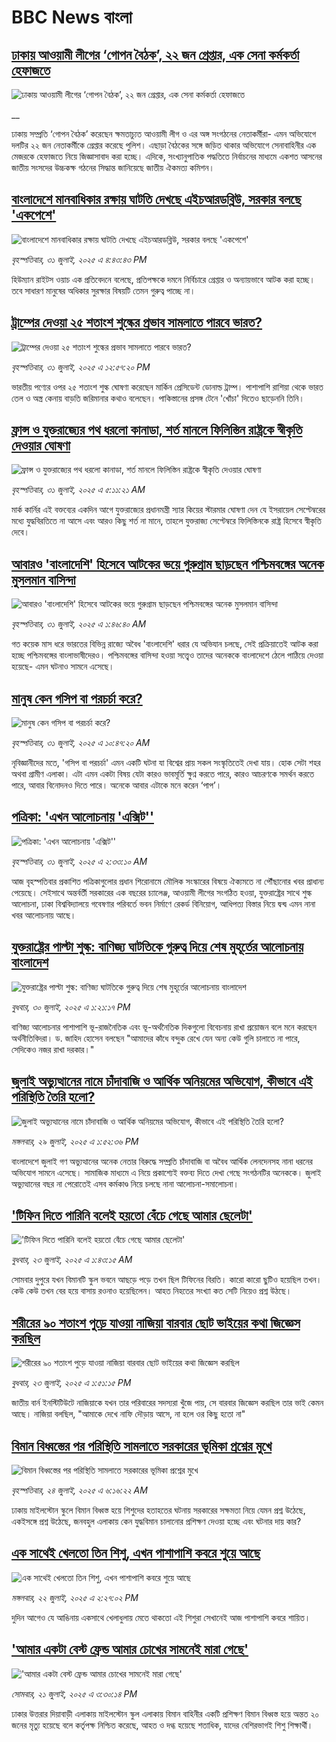 # BBC News বাংলা## [ঢাকায় আওয়ামী লীগের ‘গোপন বৈঠক’, ২২ জন গ্রেপ্তার, এক সেনা কর্মকর্তা হেফাজতে](https://www.bbc.co.uk/bengali/live/c87e8g4de2dt?at_medium=RSS&at_campaign=rss?at_campaign=githubrss)![ঢাকায় আওয়ামী লীগের ‘গোপন বৈঠক’, ২২ জন গ্রেপ্তার, এক সেনা কর্মকর্তা হেফাজতে](https://ichef.bbci.co.uk/ace/standard/240/cpsprodpb/d694/live/24ad5a90-6e38-11f0-af20-030418be2ca5.jpg)__ঢাকায় সম্প্রতি ‘গোপন বৈঠক’ করেছেন ক্ষমতাচ্যুত আওয়ামী লীগ ও এর অঙ্গ সংগঠনের নেতাকর্মীরা- এমন অভিযোগে দলটির ২২ জন নেতাকর্মীকে গ্রেপ্তার করেছে পুলিশ। এছাড়া বৈঠকের সঙ্গে জড়িত থাকার অভিযোগে সেনাবাহিনীর এক মেজরকে হেফাজতে নিয়ে জিজ্ঞাসাবাদ করা হচ্ছে। এদিকে,  সংখ্যানুপাতিক পদ্ধতিতে নির্বাচনের মাধ্যমে একশত আসনের জাতীয় সংসদের উচ্চকক্ষ গঠনের সিদ্ধান্ত জানিয়েছে জাতীয় ঐকমত্য কমিশন।## [বাংলাদেশে মানবাধিকার রক্ষায় ঘাটতি দেখছে এইচআরডব্লিউ, সরকার বলছে 'একপেশে'](https://www.bbc.com/bengali/articles/cn0r8jy7jjxo?at_medium=RSS&at_campaign=rss?at_campaign=githubrss)![বাংলাদেশে মানবাধিকার রক্ষায় ঘাটতি দেখছে এইচআরডব্লিউ, সরকার বলছে 'একপেশে'](https://ichef.bbci.co.uk/ace/ws/240/cpsprodpb/598a/live/12572070-6e0f-11f0-8dbd-f3d32ebd3327.jpg)_বৃহস্পতিবার, ৩১ জুলাই, ২০২৫ এ ৪:৪৩:৪৩ PM_হিউম্যান রাইটস ওয়াচ এক প্রতিবেদনে  বলেছে, প্রতিপক্ষকে দমনে নির্বিচারে গ্রেপ্তার ও অন্যায়ভাবে আটক করা হচ্ছে। তবে সাধারণ মানুষের অধিকার সুরক্ষার বিষয়টি তেমন গুরুত্ব পাচ্ছে না।## [ট্রাম্পের দেওয়া ২৫ শতাংশ শুল্কের প্রভাব সামলাতে পারবে ভারত?](https://www.bbc.com/bengali/articles/cde3k9de6p4o?at_medium=RSS&at_campaign=rss?at_campaign=githubrss)![ট্রাম্পের দেওয়া ২৫ শতাংশ শুল্কের প্রভাব সামলাতে পারবে ভারত?](https://ichef.bbci.co.uk/ace/ws/240/cpsprodpb/2397/live/fbb26730-6dfa-11f0-8dbd-f3d32ebd3327.jpg)_বৃহস্পতিবার, ৩১ জুলাই, ২০২৫ এ ১২:৫৭:২০ PM_ভারতীয় পণ্যের ওপর ২৫ শতাংশ শুল্ক ঘোষণা করেছেন মার্কিন প্রেসিডেন্ট ডোনাল্ড ট্রাম্প। পাশাপাশি রাশিয়া থেকে ভারত তেল ও অস্ত্র কেনায় বাড়তি জরিমানার কথাও বলেছেন। পাকিস্তানের প্রসঙ্গ টেনে 'খোঁচা' দিতেও ছাড়েননি তিনি।## [ফ্রান্স ও যুক্তরাজ্যের পথ ধরলো কানাডা, শর্ত মানলে ফিলিস্তিন রাষ্ট্রকে স্বীকৃতি দেওয়ার ঘোষণা](https://www.bbc.com/bengali/articles/cgln4lp71wzo?at_medium=RSS&at_campaign=rss?at_campaign=githubrss)![ফ্রান্স ও যুক্তরাজ্যের পথ ধরলো কানাডা, শর্ত মানলে ফিলিস্তিন রাষ্ট্রকে স্বীকৃতি দেওয়ার ঘোষণা](https://ichef.bbci.co.uk/ace/ws/240/cpsprodpb/f11d/live/993238d0-6dbc-11f0-89ea-4d6f9851f623.jpg)_বৃহস্পতিবার, ৩১ জুলাই, ২০২৫ এ ৫:১১:২১ AM_মার্ক কার্নির এই বক্তব্যের একদিন আগে যুক্তরাজ্যের প্রধানমন্ত্রী স্যার কিয়ের স্টারমার ঘোষণা দেন যে ইসরায়েল সেপ্টেম্বরের মধ্যে যুদ্ধবিরতিতে না আসে এবং আরও কিছু শর্ত না মানে, তাহলে যুক্তরাজ্য সেপ্টেম্বরে ফিলিস্তিনকে রাষ্ট্র হিসেবে স্বীকৃতি দেবে।## [আবারও 'বাংলাদেশি' হিসেবে আটকের ভয়ে গুরুগ্রাম ছাড়ছেন পশ্চিমবঙ্গের অনেক মুসলমান বাসিন্দা](https://www.bbc.com/bengali/articles/c741lwy3nggo?at_medium=RSS&at_campaign=rss?at_campaign=githubrss)![আবারও 'বাংলাদেশি' হিসেবে আটকের ভয়ে গুরুগ্রাম ছাড়ছেন পশ্চিমবঙ্গের অনেক মুসলমান বাসিন্দা](https://ichef.bbci.co.uk/ace/ws/240/cpsprodpb/a5a2/live/0a99a840-6d32-11f0-97c9-ddd687f1cffb.jpg)_বৃহস্পতিবার, ৩১ জুলাই, ২০২৫ এ ১:৪৬:৪০ AM_গত কয়েক মাস ধরে ভারতের বিভিন্ন রাজ্যে অবৈধ 'বাংলাদেশি' ধরার যে অভিযান চলছে, সেই প্রক্রিয়াতেই আটক করা হচ্ছে পশ্চিমবঙ্গের বাংলাভাষীদেরও। পশ্চিমবঙ্গের বাসিন্দা হওয়া সত্ত্বেও তাদের অনেককে বাংলাদেশে ঠেলে পাঠিয়ে দেওয়া হয়েছে- এমন ঘটনাও সামনে এসেছে।## [মানুষ কেন গসিপ বা পরচর্চা করে?](https://www.bbc.com/bengali/articles/cr4wknnqdg6o?at_medium=RSS&at_campaign=rss?at_campaign=githubrss)![মানুষ কেন গসিপ বা পরচর্চা করে?](https://ichef.bbci.co.uk/ace/ws/240/cpsprodpb/3240/live/fe888380-5c94-11f0-8547-e5153bdee31d.jpg)_বৃহস্পতিবার, ৩১ জুলাই, ২০২৫ এ ১০:৪৭:২০ AM_নৃবিজ্ঞানীদের মতে, 'গসিপ বা পরচর্চা' এমন একটি ঘটনা যা বিশ্বের প্রায় সকল সংস্কৃতিতেই দেখা যায়। হোক সেটা শহর অথবা গ্রামীণ এলাকা। এটা এমন একটা বিষয় যেটা কারও ভাবমূর্তি ক্ষুণ্ন করতে পারে, কারও আচরণকে সমর্থন করতে পারে, আবার বিনোদনও দিতে পারে। অনেকে আবার এটাকে মনে করেন ‘পাপ’।## [পত্রিকা: 'এখন আলোচনায় 'এক্সিট''](https://www.bbc.com/bengali/articles/cyvn7vjp1dgo?at_medium=RSS&at_campaign=rss?at_campaign=githubrss)![পত্রিকা: 'এখন আলোচনায় 'এক্সিট''](https://ichef.bbci.co.uk/ace/ws/240/cpsprodpb/d85b/live/34eda3b0-6db6-11f0-afb1-57be2206357a.jpg)_বৃহস্পতিবার, ৩১ জুলাই, ২০২৫ এ ২:৩৩:১০ AM_আজ বৃহস্পতিবার প্রকাশিত পত্রিকাগুলোর প্রধান শিরোনামে মৌলিক সংস্কারের বিষয়ে ঐক্যমতে না পৌঁছানোর খবর প্রাধান্য পেয়েছে। সেইসাথে অন্তর্বর্তী সরকারের এক বছরের চ্যালেঞ্জ, আওয়ামী লীগের সংগঠিত হওয়া, যুক্তরাষ্ট্রের সাথে শুল্ক আলোচনা, ঢাকা বিশ্ববিদ্যালয়ে গবেষণার পরিবর্তে ভবন নির্মাণে রেকর্ড বিনিয়োগ, আধিপত্য বিস্তার নিয়ে দ্বন্দ্ব এমন নানা খবর আলোচনায় আছে।## [যুক্তরাষ্ট্রের পাল্টা শুল্ক: বাণিজ্য ঘাটতিকে গুরুত্ব দিয়ে শেষ মুহূর্তের আলোচনায় বাংলাদেশ](https://www.bbc.com/bengali/articles/c24z5gr2zjeo?at_medium=RSS&at_campaign=rss?at_campaign=githubrss)![যুক্তরাষ্ট্রের পাল্টা শুল্ক: বাণিজ্য ঘাটতিকে গুরুত্ব দিয়ে শেষ মুহূর্তের আলোচনায় বাংলাদেশ](https://ichef.bbci.co.uk/ace/ws/240/cpsprodpb/2d0c/live/22b4de40-6d2d-11f0-8bda-310deb9e6bbf.jpg)_বুধবার, ৩০ জুলাই, ২০২৫ এ ১:২১:১৭ PM_বাণিজ্য আলোচনার পাশাপাশি ভূ-রাজনৈতিক এবং ভূ-অর্থনৈতিক দিকগুলো বিবেচনায় রাখা প্রয়োজন বলে মনে করছেন অর্থনীতিবিদরা। ড. জাহিদ হোসেন বলছেন "আমাদের কাঁধে বন্দুক রেখে যেন অন্য কেউ গুলি চালাতে না পারে, সেদিকেও নজর রাখা দরকার।"## [জুলাই অভ্যুত্থানের নামে চাঁদাবাজি ও আর্থিক অনিয়মের অভিযোগ, কীভাবে এই পরিস্থিতি তৈরি হলো?](https://www.bbc.com/bengali/articles/c3dpevkrmyeo?at_medium=RSS&at_campaign=rss?at_campaign=githubrss)![জুলাই অভ্যুত্থানের নামে চাঁদাবাজি ও আর্থিক অনিয়মের অভিযোগ, কীভাবে এই পরিস্থিতি তৈরি হলো?](https://ichef.bbci.co.uk/ace/ws/240/cpsprodpb/ce4b/live/a541beb0-6c78-11f0-9558-7138ef2ed62f.jpg)_মঙ্গলবার, ২৯ জুলাই, ২০২৫ এ ১:৫২:৩৬ PM_বাংলাদেশে জুলাই গণ অভ্যুত্থানের অনেক নেতার বিরুদ্ধে সম্প্রতি চাঁদাবাজি বা অবৈধ আর্থিক লেনদেনসহ নানা ধরনের অভিযোগ সামনে এসেছে। সামাজিক মাধ্যমে এ নিয়ে প্রকাশ্যেই বক্তব্য দিতে দেখা গেছে সংগঠনটির অনেককে। জুলাই অভ্যুত্থানের বছর না পেরোতেই এসব কর্মকাণ্ড নিয়ে চলছে নানা আলোচনা-সমালোচনা।## ['টিফিন দিতে পারিনি বলেই হয়তো বেঁচে গেছে আমার ছেলেটা'](https://www.bbc.com/bengali/articles/c07d4n1vxl1o?at_medium=RSS&at_campaign=rss?at_campaign=githubrss)!['টিফিন দিতে পারিনি বলেই হয়তো বেঁচে গেছে আমার ছেলেটা'](https://ichef.bbci.co.uk/ace/ws/240/cpsprodpb/34db/live/480665e0-670d-11f0-97e0-491eb8268629.jpg)_বুধবার, ২৩ জুলাই, ২০২৫ এ ১:৪৩:১৫ AM_সোমবার দুপুরে যখন বিমানটি স্কুল ভবনে আছড়ে পড়ে তখন ছিল টিফিনের বিরতি। কারো কারো ছুটিও হয়েছিল তখন। কেউ কেউ তখন বের হয়ে বাসায় রওনাও হয়েছিলেন। আহত নিহতের সংখ্যা কত সেটি নিয়েও প্রশ্ন উঠছে।## [শরীরের ৯০ শতাংশ পুড়ে যাওয়া নাজিয়া বারবার ছোট ভাইয়ের কথা জিজ্ঞেস করছিল](https://www.bbc.com/bengali/articles/cg75lydvjj4o?at_medium=RSS&at_campaign=rss?at_campaign=githubrss)![শরীরের ৯০ শতাংশ পুড়ে যাওয়া নাজিয়া বারবার ছোট ভাইয়ের কথা জিজ্ঞেস করছিল](https://ichef.bbci.co.uk/ace/ws/240/cpsprodpb/de08/live/5b08d890-67c5-11f0-bdb3-2fec70b719ae.jpg)_বুধবার, ২৩ জুলাই, ২০২৫ এ ১:৫১:১৫ PM_জাতীয় বার্ন ইনস্টিটিউটে নাজিয়াকে যখন তার পরিবারের সদস্যরা খুঁজে পায়, সে বারবার জিজ্ঞেস করছিল তার ভাই কেমন আছে। নাজিয়া বলছিল, "আমাকে দেখে নাফি দৌড়ায় আসে, না হলে ওর কিছু হতো না"## [বিমান বিধ্বস্তের পর পরিস্থিতি সামলাতে সরকারের ভূমিকা প্রশ্নের মুখে](https://www.bbc.com/bengali/articles/cp3le0l82eko?at_medium=RSS&at_campaign=rss?at_campaign=githubrss)![বিমান বিধ্বস্তের পর পরিস্থিতি সামলাতে সরকারের ভূমিকা প্রশ্নের মুখে](https://ichef.bbci.co.uk/ace/ws/240/cpsprodpb/4b48/live/726de4b0-6812-11f0-89ea-4d6f9851f623.jpg)_বৃহস্পতিবার, ২৪ জুলাই, ২০২৫ এ ৬:১৬:২২ AM_ঢাকায় মাইলস্টোন স্কুলে বিমান বিধ্বস্ত হয়ে শিশুদের হতাহতের ঘটনায় সরকারের সক্ষমতা নিয়ে যেমন প্রশ্ন উঠেছে, একইসঙ্গে প্রশ্ন উঠেছে, জনবহুল এলাকায় কেন যুদ্ধবিমান চালানোর প্রশিক্ষণ দেওয়া হচ্ছে এবং ঘটনার দায় কার?## [এক সাথেই খেলতো তিন শিশু, এখন পাশাপাশি কবরে শুয়ে আছে](https://www.bbc.com/bengali/articles/c75r2n3gwr9o?at_medium=RSS&at_campaign=rss?at_campaign=githubrss)![এক সাথেই খেলতো তিন শিশু, এখন পাশাপাশি কবরে শুয়ে আছে](https://ichef.bbci.co.uk/ace/ws/240/cpsprodpb/fb31/live/e29d7c60-6703-11f0-8dbd-f3d32ebd3327.jpg)_মঙ্গলবার, ২২ জুলাই, ২০২৫ এ ২:২৭:০২ PM_দুদিন আগেও যে আঙিনায় একসাথে খেলাধুলায় মেতে থাকতো এই শিশুরা সেখানেই আজ পাশাপাশি কবরে শায়িত।## ['আমার একটা বেস্ট ফ্রেন্ড আমার চোখের সামনেই মারা গেছে'](https://www.bbc.com/bengali/articles/cdjxv2me41no?at_medium=RSS&at_campaign=rss?at_campaign=githubrss)!['আমার একটা বেস্ট ফ্রেন্ড আমার চোখের সামনেই মারা গেছে'](https://ichef.bbci.co.uk/ace/ws/240/cpsprodpb/da06/live/5342e3e0-6643-11f0-af20-030418be2ca5.jpg)_সোমবার, ২১ জুলাই, ২০২৫ এ ৩:৩০:১৪ PM_ঢাকার উত্তরার দিয়াবাড়ী এলাকায় মাইলস্টোন স্কুল এলাকায় বিমান বাহিনীর একটি প্রশিক্ষণ বিমান বিধ্বস্ত হয়ে অন্তত ২০ জনের মৃত্যু হয়েছে বলে কর্তৃপক্ষ নিশ্চিত করেছে, আহত ও দগ্ধ হয়েছে শতাধিক, যাদের বেশিরভাগই শিশু শিক্ষার্থী।